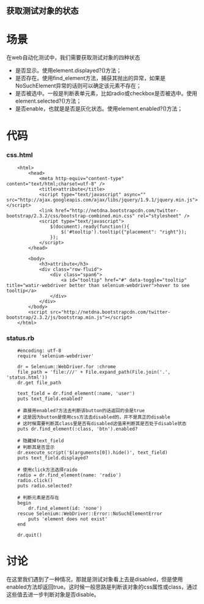 获取测试对象的状态
------------

场景
====
在web自动化测试中，我们需要获取测试对象的四种状态

* 是否显示。使用element.displayed?()方法；
* 是否存在。使用find_element方法，捕获其抛出的异常，如果是NoSuchElement异常的话则可以确定该元素不存在；
* 是否被选中。一般是判断表单元素，比如radio或checkbox是否被选中。使用element.selected?()方法；
* 是否enable，也就是是否是灰化状态。使用element.enabled?()方法；

代码
====

### css.html
```
	<html>
		<head>
			<meta http-equiv="content-type" content="text/html;charset=utf-8" />
			<title>attribute</title>		
			<script type="text/javascript" async="" src="http://ajax.googleapis.com/ajax/libs/jquery/1.9.1/jquery.min.js"></script>
			<link href="http://netdna.bootstrapcdn.com/twitter-bootstrap/2.3.2/css/bootstrap-combined.min.css" rel="stylesheet" />		
			<script type="text/javascript">
				$(document).ready(function(){
					$('#tooltip').tooltip({"placement": "right"});
				});
			</script>
		</head>
			
		<body>
			<h3>attribute</h3>
			<div class="row-fluid">
				<div class="span6">		
					<a id="tooltip" href="#" data-toggle="tooltip" title="watir-webdriver better than selenium-webdriver">hover to see tooltip</a>
				</div>		
			</div>		
		</body>
		<script src="http://netdna.bootstrapcdn.com/twitter-bootstrap/2.3.2/js/bootstrap.min.js"></script>
	</html>
```

### status.rb
```
	#encoding: utf-8
	require 'selenium-webdriver'

	dr = Selenium::WebDriver.for :chrome
	file_path = 'file:///' + File.expand_path(File.join('.', 'status.html'))
	dr.get file_path

	text_field = dr.find_element(:name, 'user')
	puts text_field.enabled?

	# 直接用enabled?方法去判断该button的话返回的会是true
	# 这是因为button是使用css方法去disabled的，并不是真正的disable
	# 这时候需要判断其class里是否有disabled这值来判断其是否处于disable状态
	puts dr.find_element(:class, 'btn').enabled?

	# 隐藏掉text_field
	# 判断其是否显示
	dr.execute_script('$(arguments[0]).hide()', text_field)
	puts text_field.displayed?

	# 使用click方法选择raido
	radio = dr.find_element(name: 'radio')
	radio.click()
	puts radio.selected?

	# 判断元素是否存在
	begin
		dr.find_element(id: 'none')
	rescue Selenium::WebDriver::Error::NoSuchElementError
		puts 'element does not exist'
	end 

	dr.quit()

```

讨论
====
在这里我们遇到了一种情况，那就是测试对象看上去是disabled，但是使用enabled方法却返回true。这时候一般思路是判断该对象的css属性或class，通过这些值去进一步判断对象是否disable。